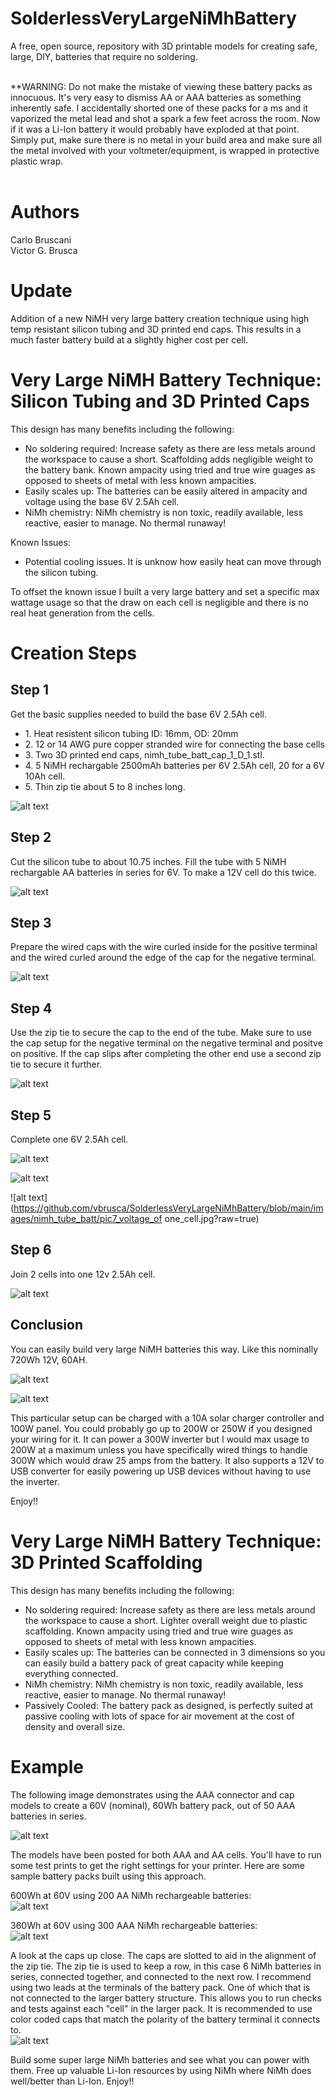 # SolderlessVeryLargeNiMhBattery
A free, open source, repository with 3D printable models for creating safe, large, DIY, batteries that require no soldering.
<br>
<br>

**WARNING: Do not make the mistake of viewing these battery packs as innocuous. It's very easy to dismiss AA or AAA batteries as something inherently safe. I accidentally shorted one of these
packs for a ms and it vaporized the metal lead and shot a spark a few feet across the room. Now if it was a Li-Ion battery it would probably have exploded at that point. Simply put, make sure there is no metal
in your build area and make sure all the metal involved with your voltmeter/equipment, is wrapped in protective plastic wrap.
<br>
<br>

# Authors
Carlo Bruscani
<br>
Victor G. Brusca
<br>

# Update
Addition of a new NiMH very large battery creation technique using high temp resistant silicon tubing and 3D printed end caps. This results in a much faster battery build at a slightly higher cost per cell.

# Very Large NiMH Battery Technique: Silicon Tubing and 3D Printed Caps
This design has many benefits including the following:<br>
<ul>
  <li>No soldering required: Increase safety as there are less metals around the workspace to cause a short. Scaffolding adds negligible weight to the battery bank. Known ampacity using tried and true wire guages as opposed to sheets of metal with less known ampacities.</li>
  <li>Easily scales up: The batteries can be easily altered in ampacity and voltage using the base 6V 2.5Ah cell.</li>
  <li>NiMh chemistry: NiMh chemistry is non toxic, readily available, less reactive, easier to manage. No thermal runaway!</li>
</ul>

Known Issues:<br>
<ul>
  <li>
  Potential cooling issues. It is unknow how easily heat can move through the silicon tubing.
  </li>
</ul>

To offset the known issue I built a very large battery and set a specific max wattage usage so that the draw on each cell is negligible and there is no real heat generation from the cells.

# Creation Steps

## Step 1
Get the basic supplies needed to build the base 6V 2.5Ah cell.
<br>

<ul>
  <li>1. Heat resistent silicon tubing ID: 16mm, OD: 20mm</li>
  <li>2. 12 or 14 AWG pure copper stranded wire for connecting the base cells</li>
  <li>3. Two 3D printed end caps, nimh_tube_batt_cap_1_D_1.stl.</li>
  <li>4. 5 NiMH rechargable 2500mAh batteries per 6V 2.5Ah cell, 20 for a 6V 10Ah cell.</li>
  <li>5. Thin zip tie about 5 to 8 inches long.</li>
</ul>

![alt text](https://github.com/vbrusca/SolderlessVeryLargeNiMhBattery/blob/main/images/nimh_tube_batt/pic1_basic_supplies.jpg?raw=true)
<br>

## Step 2
Cut the silicon tube to about 10.75 inches. Fill the tube with 5 NiMH rechargable AA batteries in series for 6V. To make a 12V cell do this twice.

![alt text](https://github.com/vbrusca/SolderlessVeryLargeNiMhBattery/blob/main/images/nimh_tube_batt/pic2_silicon_tube_16mmID_20mmOD_10_nimh_batt.jpg?raw=true)
<br>

## Step 3
Prepare the wired caps with the wire curled inside for the positive terminal and the wired curled around the edge of the cap for the negative terminal.
<br>

![alt text](https://github.com/vbrusca/SolderlessVeryLargeNiMhBattery/blob/main/images/nimh_tube_batt/pic3_wired_caps_for_joining_cells.jpg?raw=true)
<br>

## Step 4
Use the zip tie to secure the cap to the end of the tube. Make sure to use the cap setup for the negative terminal on the negative terminal and positve on positive. If the cap slips after completing the other end use a second zip tie to secure it further.
<br>

![alt text](https://github.com/vbrusca/SolderlessVeryLargeNiMhBattery/blob/main/images/nimh_tube_batt/pic4_use_of_zip_ties.jpg?raw=true)
<br>

## Step 5
Complete one 6V 2.5Ah cell.
<br>

![alt text](https://github.com/vbrusca/SolderlessVeryLargeNiMhBattery/blob/main/images/nimh_tube_batt/pic5_one_complete_cell.jpg?raw=true)
<br>

![alt text](https://github.com/vbrusca/SolderlessVeryLargeNiMhBattery/blob/main/images/nimh_tube_batt/pic6_close_up_of_end.jpg?raw=true)
<br>

![alt text](https://github.com/vbrusca/SolderlessVeryLargeNiMhBattery/blob/main/images/nimh_tube_batt/pic7_voltage_of one_cell.jpg?raw=true)
<br>

## Step 6
Join 2 cells into one 12v 2.5Ah cell.
<br>

![alt text](https://github.com/vbrusca/SolderlessVeryLargeNiMhBattery/blob/main/images/nimh_tube_batt/pic8_voltage_after_joining.jpg?raw=true)
<br>

## Conclusion
You can easily build very large NiMH batteries this way. Like this nominally 720Wh 12V, 60AH.
<br>

![alt text](https://github.com/vbrusca/SolderlessVeryLargeNiMhBattery/blob/main/images/nimh_tube_batt/pic9_720WH_nominal_with_300W_inverter_and_solar_charger.jpg?raw=true)
<br>

![alt text](https://github.com/vbrusca/SolderlessVeryLargeNiMhBattery/blob/main/images/nimh_tube_batt/pic10_case_with_voltage_display.jpg?raw=true)
<br>

This particular setup can be charged with a 10A solar charger controller and 100W panel. You could probably go up to 200W or 250W if you designed your wiring for it. It can power a 300W inverter but I would max usage to 200W at a maximum unless you have specifically wired things to handle 300W which would draw 25 amps from the battery. It also supports a 12V to USB converter for easily powering up USB devices without having to use the inverter.
<br>

Enjoy!!


# Very Large NiMH Battery Technique: 3D Printed Scaffolding
This design has many benefits including the following:<br>
<ul>
  <li>No soldering required: Increase safety as there are less metals around the workspace to cause a short. Lighter overall weight due to plastic scaffolding. Known ampacity using tried and true wire guages as opposed to sheets of metal with less known ampacities.</li>
  <li>Easily scales up: The batteries can be connected in 3 dimensions so you can easily build a battery pack of great capacity while keeping everything connected.</li>
  <li>NiMh chemistry: NiMh chemistry is non toxic, readily available, less reactive, easier to manage. No thermal runaway!</li>
  <li>Passively Cooled: The battery pack as designed, is perfectly suited at passive cooling with lots of space for air movement at the cost of density and overall size.</li>
</ul>

# Example
The following image demonstrates using the AAA connector and cap models to create a 60V (nominal), 60Wh battery pack, out of 50 AAA batteries in series.
<br>

![alt text](https://github.com/vbrusca/SolderlessVeryLargeNiMhBattery/blob/main/images/large_aaa_nimh_batt_sm.jpg?raw=true)
<br>

The models have been posted for both AAA and AA cells. You'll have to run some test prints to get the right settings for your printer.
Here are some sample battery packs built using this approach.
<br>

600Wh at 60V using 200 AA NiMh rechargeable batteries:
<br>
![alt text](https://github.com/vbrusca/SolderlessVeryLargeNiMhBattery/blob/main/images/nimh_aa_600Wh_at_60V.jpg?raw=true)
<br>

360Wh at 60V using 300 AAA NiMh rechargeable batteries:
<br>
![alt text](https://github.com/vbrusca/SolderlessVeryLargeNiMhBattery/blob/main/images/nimh_aaa_360Wh_at_60V.jpg?raw=true)
<br>

A look at the caps up close. The caps are slotted to aid in the alignment of the zip tie. The zip tie is used to keep a row, in this case 6 NiMh batteries in series, connected together,
and connected to the next row. I recommend using two leads at the terminals of the battery pack. One of which that is not connected to the larger battery structure. This allows you to run checks and tests against each "cell" in the larger pack. It is recommended to use color coded caps that match the polarity of the battery terminal it connects to.
<br>
![alt text](https://github.com/vbrusca/SolderlessVeryLargeNiMhBattery/blob/main/images/nimh_caps_up_close.jpg?raw=true)
<br>

Build some super large NiMh batteries and see what you can power with them. Free up valuable Li-Ion resources by using NiMh where NiMh does well/better than Li-Ion.
Enjoy!!
